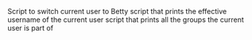 Script to switch current user to Betty
script that prints the effective username of the current user
script that prints all the groups the current user is part of
